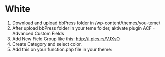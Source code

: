 # White
1. Download and upload bbPress folder in /wp-content/themes/you-teme/
2. After upload bbPress folder in your teme folder, aktivate plugin ACF - Advanced Custom Fields
3. Add New Field Group like this: http://i.pics.rs/VJXsO
4. Create Category and select color.
5. Add this on your function.php file in your theme: 
